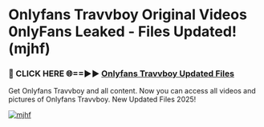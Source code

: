 # Onlyfans Travvboy Original Videos 0nlyFans Leaked - Files Updated! (mjhf)

<h3>🔴 CLICK HERE 🌐==►► <a href="https://tinyurl.com/2m67pmp6" rel="nofollow">Onlyfans Travvboy Updated Files</a></h3>

Get Onlyfans Travvboy and all content. Now you can access all videos and pictures of Onlyfans Travvboy. New Updated Files 2025!

[![mjhf](https://i.imgur.com/H4QAA4z.gif)](https://tinyurl.com/2m67pmp6)